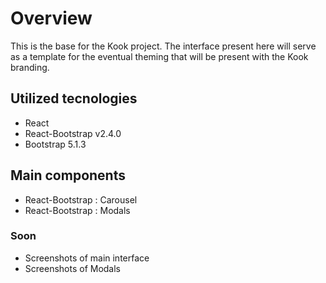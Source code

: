 # Overview

This is the base for the Kook project.
The interface present here will serve as a template for the eventual
theming that will be present with the Kook branding.

## Utilized tecnologies

- React
- React-Bootstrap v2.4.0
- Bootstrap 5.1.3

## Main components 

- React-Bootstrap : Carousel
- React-Bootstrap : Modals

### Soon

- Screenshots of main interface
- Screenshots of Modals
